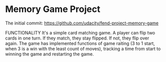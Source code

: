 # Memory Game Project

The initial commit:
https://github.com/udacity/fend-project-memory-game

FUNCTIONALITY
It's a simple card matching game. A player can flip two cards in one turn. If they match, they stay flipped. If not, they flip over again.
The game has implemented functions of game raiting (3 to 1 start, when 3 is a win with the least count of moves), tracking a time from start to winning the game and restarting the game.
